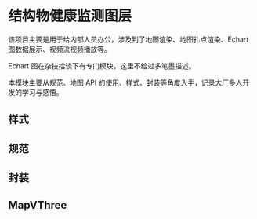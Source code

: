 # 结构物健康监测图层

该项目主要是用于给内部人员办公，涉及到了地图渲染、地图扎点渲染、Echart 图数据展示、视频流视频播放等。

Echart 图在杂技拾谈下有专门模块，这里不给过多笔墨描述。

本模块主要从规范、地图 API 的使用、样式、封装等角度入手，记录大厂多人开发的学习与感悟。

## 样式

## 规范

## 封装

## MapVThree